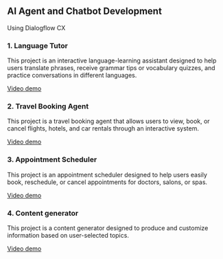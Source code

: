 ## AI Agent and Chatbot Development

Using Dialogflow CX

### 1. Language Tutor

This project is an interactive language-learning assistant designed to help users translate phrases, receive grammar tips or vocabulary quizzes, and practice conversations in different languages.

[Video demo](https://drive.google.com/file/d/1FbTe5jiv6ncUq-thoQ4EJ3T5PxV5oSWC/view?usp=drive_link)


### 2. Travel Booking Agent

This project is a travel booking agent that allows users to view, book, or cancel flights, hotels, and car rentals through an interactive system.

[Video demo](https://drive.google.com/file/d/1dZ4vT9wNqhx7K9paCB6ekYwJbATZFvc-/view?usp=drive_link)


### 3. Appointment Scheduler

This project is an appointment scheduler designed to help users easily book, reschedule, or cancel appointments for doctors, salons, or spas. 

[Video demo](https://drive.google.com/file/d/1yxXyRzx024zOeJ9YCObibiYLBApNbd96/view?usp=drive_link)


### 4. Content generator

This project is a content generator designed to produce and customize information based on user-selected topics.

[Video demo](https://drive.google.com/file/d/12sudkYu6g99vqIHAF2j2hwkThTw-cslh/view?usp=drive_link)


